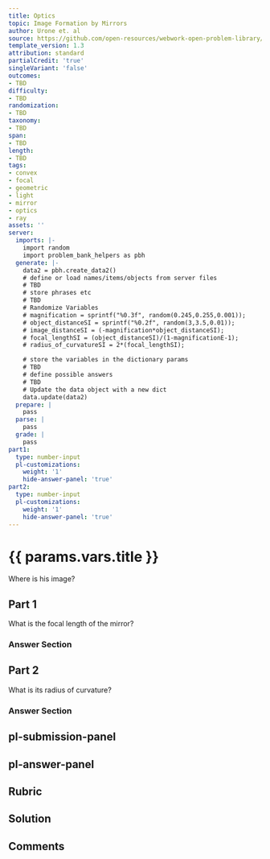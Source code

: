 ```yaml
---
title: Optics
topic: Image Formation by Mirrors
author: Urone et. al
source: https://github.com/open-resources/webwork-open-problem-library/tree/master/Contrib/BrockPhysics/College_Physics_Urone/25.Geometric_Optics/Image_Formation_by_Mirrors/NU_U17-25-07-006.pg
template_version: 1.3
attribution: standard
partialCredit: 'true'
singleVariant: 'false'
outcomes:
- TBD
difficulty:
- TBD
randomization:
- TBD
taxonomy:
- TBD
span:
- TBD
length:
- TBD
tags:
- convex
- focal
- geometric
- light
- mirror
- optics
- ray
assets: ''
server:
  imports: |-
    import random
    import problem_bank_helpers as pbh
  generate: |-
    data2 = pbh.create_data2()
    # define or load names/items/objects from server files
    # TBD
    # store phrases etc
    # TBD
    # Randomize Variables
    # magnification = sprintf("%0.3f", random(0.245,0.255,0.001));
    # object_distanceSI = sprintf("%0.2f", random(3,3.5,0.01));
    # image_distanceSI = (-magnification*object_distanceSI);
    # focal_lengthSI = (object_distanceSI)/(1-magnificationE-1);
    # radius_of_curvatureSI = 2*(focal_lengthSI);

    # store the variables in the dictionary params
    # TBD
    # define possible answers
    # TBD
    # Update the data object with a new dict
    data.update(data2)
  prepare: |
    pass
  parse: |
    pass
  grade: |
    pass
part1:
  type: number-input
  pl-customizations:
    weight: '1'
    hide-answer-panel: 'true'
part2:
  type: number-input
  pl-customizations:
    weight: '1'
    hide-answer-panel: 'true'
---
```


# {{ params.vars.title }} 


Where is his image?

## Part 1 
What is the focal length of the mirror? 


 ### Answer Section

## Part 2 
What is its radius of curvature? 


 ### Answer Section


## pl-submission-panel 


## pl-answer-panel 


## Rubric 


## Solution 


## Comments 


